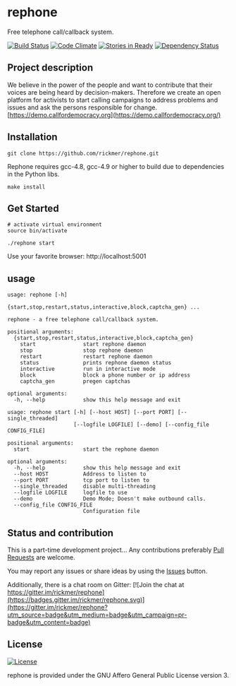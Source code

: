 rephone
=======

Free telephone call/callback system.

[![Build Status](https://travis-ci.org/rickmer/rephone.svg?branch=master)](https://travis-ci.org/rickmer/rephone)
[![Code Climate](https://codeclimate.com/github/rickmer/rephone/badges/gpa.svg)](https://codeclimate.com/github/rickmer/rephone)
[![Stories in Ready](https://badge.waffle.io/rickmer/rephone.png?label=ready&title=Ready)](https://waffle.io/rickmer/rephone)
[![Dependency Status](https://www.versioneye.com/user/projects/5725e5e1ba37ce004309f8b0/badge.svg)](https://www.versioneye.com/user/projects/5725e5e1ba37ce004309f8b0)


## Project description
We believe in the power of the people and want to contribute that their voices are being heard by decision-makers. Therefore we create an open platform for activists to start calling campaigns to address problems and issues and ask the persons responsible for change. [https://demo.callfordemocracy.org](https://demo.callfordemocracy.org/)


## Installation
```
git clone https://github.com/rickmer/rephone.git
```
Rephone requires gcc-4.8, gcc-4.9 or higher to build due to dependencies in the Python libs.
```
make install
```

## Get Started
```
# activate virtual environment
source bin/activate

./rephone start
```
Use your favorite browser: http://localhost:5001

## usage
```
usage: rephone [-h]
               {start,stop,restart,status,interactive,block,captcha_gen} ...

rephone - a free telephone call/callback system.

positional arguments:
  {start,stop,restart,status,interactive,block,captcha_gen}
    start               start rephone daemon
    stop                stop rephone daemon
    restart             restart rephone daemon
    status              prints rephone daemon status
    interactive         run in interactive mode
    block               block a phone number or ip address
    captcha_gen         pregen captchas

optional arguments:
  -h, --help            show this help message and exit
```

```  
usage: rephone start [-h] [--host HOST] [--port PORT] [--single_threaded]
                     [--logfile LOGFILE] [--demo] [--config_file CONFIG_FILE]

positional arguments:
  start                 start the rephone daemon

optional arguments:
  -h, --help            show this help message and exit
  --host HOST           Address to listen to
  --port PORT           tcp port to listen to
  --single_threaded     disable multi-threading
  --logfile LOGFILE     logfile to use
  --demo                Demo Mode; Doesn't make outbound calls.
  --config_file CONFIG_FILE
                        Configuration file
```

## Status and contribution

This is a part-time development project... Any contributions preferably [Pull Requests](https://github.com/rickmer/rephone/pulls) are welcome.

You may report any issues or share ideas by using the [Issues](https://github.com/rickmer/rephone/issues) button.

Additionally, there is a chat room on Gitter:
[![Join the chat at https://gitter.im/rickmer/rephone](https://badges.gitter.im/rickmer/rephone.svg)](https://gitter.im/rickmer/rephone?utm_source=badge&utm_medium=badge&utm_campaign=pr-badge&utm_content=badge)


## License

[![License](http://www.gnu.org/graphics/agplv3-155x51.png)](http://www.gnu.org/licenses/agpl-3.0.txt)

rephone is provided under the GNU Affero General Public License version 3.
